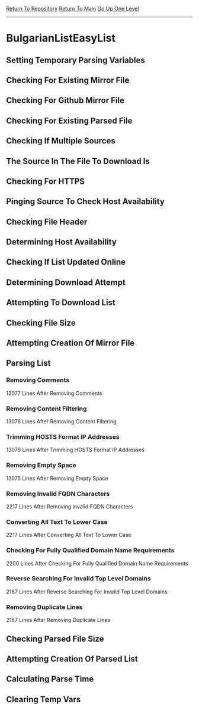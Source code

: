 [Return To Repository](https://github.com/deathbybandaid/piholeparser/)
[Return To Main](https://github.com/deathbybandaid/piholeparser/blob/master/RecentRunLogs/Mainlog.md)
[Go Up One Level](https://github.com/deathbybandaid/piholeparser/blob/master/RecentRunLogs/TopLevelScripts/30-Processing-Blacklists.md)
____________________________________
# BulgarianListEasyList
## Setting Temporary Parsing Variables
## Checking For Existing Mirror File
## Checking For Github Mirror File
## Checking For Existing Parsed File
## Checking If Multiple Sources
## The Source In The File To Download Is
## Checking For HTTPS
## Pinging Source To Check Host Availability
## Checking File Header
## Determining Host Availability
## Checking If List Updated Online
## Determining Download Attempt
## Attempting To Download List
## Checking File Size
## Attempting Creation Of Mirror File
## Parsing List
### Removing Comments
13077 Lines After Removing Comments
### Removing Content Filtering
13076 Lines After Removing Content Filtering
### Trimming HOSTS Format IP Addresses
13076 Lines After Trimming HOSTS Format IP Addresses
### Removing Empty Space
13075 Lines After Removing Empty Space
### Removing Invalid FQDN Characters
2217 Lines After Removing Invalid FQDN Characters
### Converting All Text To Lower Case
2217 Lines After Converting All Text To Lower Case
### Checking For Fully Qualified Domain Name Requirements
2200 Lines After Checking For Fully Qualified Domain Name Requirements
### Reverse Searching For Invalid Top Level Domains
2187 Lines After Reverse Searching For Invalid Top Level Domains
### Removing Duplicate Lines
2187 Lines After Removing Duplicate Lines
## Checking Parsed File Size
## Attempting Creation Of Parsed List
## Calculating Parse Time
## Clearing Temp Vars
